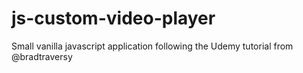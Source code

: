 # js-custom-video-player
Small vanilla javascript application following the Udemy tutorial from @bradtraversy 
